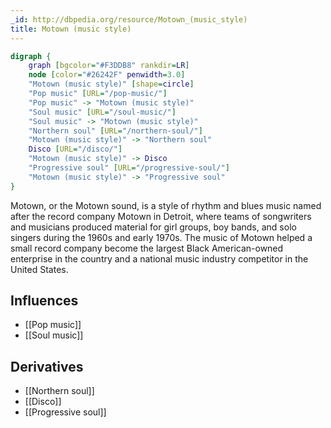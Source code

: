 ```yaml
---
_id: http://dbpedia.org/resource/Motown_(music_style)
title: Motown (music style)
---
```


```dot
digraph {
	graph [bgcolor="#F3DDB8" rankdir=LR]
	node [color="#26242F" penwidth=3.0]
	"Motown (music style)" [shape=circle]
	"Pop music" [URL="/pop-music/"]
	"Pop music" -> "Motown (music style)"
	"Soul music" [URL="/soul-music/"]
	"Soul music" -> "Motown (music style)"
	"Northern soul" [URL="/northern-soul/"]
	"Motown (music style)" -> "Northern soul"
	Disco [URL="/disco/"]
	"Motown (music style)" -> Disco
	"Progressive soul" [URL="/progressive-soul/"]
	"Motown (music style)" -> "Progressive soul"
}
```

Motown, or the Motown sound, is a style of rhythm and blues music named after the record company Motown in Detroit, where teams of songwriters and musicians produced material for girl groups, boy bands, and solo singers during the 1960s and early 1970s. The music of Motown helped a small record company become the largest Black American-owned enterprise in the country and a national music industry competitor in the United States.

## Influences
- [[Pop music]]
- [[Soul music]]

## Derivatives
- [[Northern soul]]
- [[Disco]]
- [[Progressive soul]]
